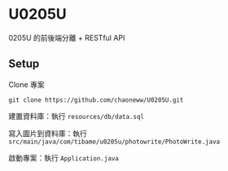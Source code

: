 # U0205U

0205U 的前後端分離 + RESTful API

## Setup

Clone 專案
```shell
git clone https://github.com/chaoneww/U0205U.git
```

建置資料庫：執行 `resources/db/data.sql`

寫入圖片到資料庫：執行 `src/main/java/com/tibame/u0205u/photowrite/PhotoWrite.java`

啟動專案：執行 `Application.java`

